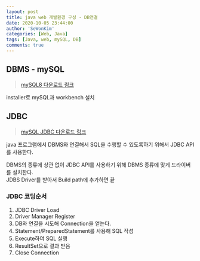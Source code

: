 ```yaml
---
layout: post
title: java web 개발환경 구성 - DB연결
date: 2020-10-05 23:44:00
author: 'SeWonKim'
categories: [Web, Java]
tags: [Java, web, mySQL, DB]
comments: true
---
```


## DBMS - mySQL

> [mySQL8 다운로드 링크](https://dev.mysql.com/downloads/windows/installer/8.0.html)

installer로 mySQL과 workbench 설치

## JDBC

> [mySQL JDBC 다운로드 링크](https://dev.mysql.com/downloads/connector/j/)

java 프로그램에서 DBMS와 연결해서 SQL을 수행할 수 있도록하기 위해서 JDBC API를 사용한다.

DBMS의 종류에 상관 없이 JDBC API를 사용하기 위해 DBMS 종류에 맞게 드라이버를 설치한다.  
JDBS Driver를 받아서 Build path에 추가하면 끝

### JDBC 코딩순서

1. JDBC Driver Load
2. Driver Manager Register
3. DB와 연결을 시도해 Connection을 얻는다.
4. Statement/PreparedStatement를 사용해 SQL 작성
5. Execute하여 SQL 실행
6. ResultSet으로 결과 받음
7. Close Connection
